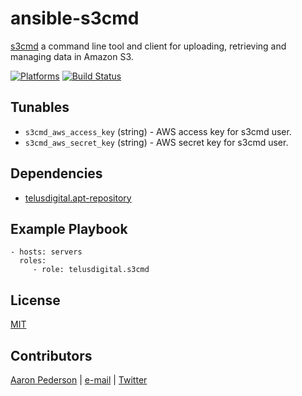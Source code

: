 # ansible-s3cmd

[s3cmd](http://s3tools.org/s3cmd) a command line tool and client for uploading, retrieving and managing data in Amazon S3.

[![Platforms](http://img.shields.io/badge/platforms-ubuntu-lightgrey.svg?style=flat)](#)
[![Build Status](https://travis-ci.org/telusdigital/ansible-s3cmd.svg?branch=master)](https://travis-ci.org/telusdigital/ansible-s3cmd)

Tunables
--------
* ```s3cmd_aws_access_key``` (string) - AWS access key for s3cmd user.
* ```s3cmd_aws_secret_key``` (string) - AWS secret key for s3cmd user.

Dependencies
------------
* [telusdigital.apt-repository](https://github.com/telusdigital/ansible-apt-repository/)

Example Playbook
----------------
    - hosts: servers
      roles:
         - role: telusdigital.s3cmd

License
-------
[MIT](https://tldrlegal.com/license/mit-license)

Contributors
------------
[Aaron Pederson](https://aaronpederson.github.io/) | [e-mail](mailto:aaron.pederson@gmail.com) | [Twitter](https://twitter.com/GunFuSamurai)

